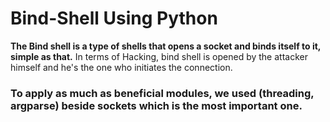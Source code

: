 # Bind-Shell Using Python

**The Bind shell is a type of shells that opens a socket and binds itself to it, simple as that.**
In terms of Hacking, bind shell is opened by the attacker himself and he's the one who initiates the connection.

### To apply as much as beneficial modules, we used (threading, argparse) beside sockets which is the most important one.

